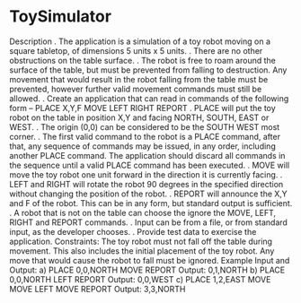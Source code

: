 # ToySimulator
Description . The application is a simulation of a toy robot moving on a square tabletop, of dimensions 5 units x 5 units. . There are no other obstructions on the table surface. . The robot is free to roam around the surface of the table, but must be prevented from falling to destruction. Any movement that would result in the robot falling from the table must be prevented, however further valid movement commands must still be allowed. . Create an application that can read in commands of the following form – PLACE X,Y,F MOVE LEFT RIGHT REPORT . PLACE will put the toy robot on the table in position X,Y and facing NORTH, SOUTH, EAST or WEST. . The origin (0,0) can be considered to be the SOUTH WEST most corner. . The first valid command to the robot is a PLACE command, after that, any sequence of commands may be issued, in any order, including another PLACE command. The application should discard all commands in the sequence until a valid PLACE command has been executed. . MOVE will move the toy robot one unit forward in the direction it is currently facing. . LEFT and RIGHT will rotate the robot 90 degrees in the specified direction without changing the position of the robot. . REPORT will announce the X,Y and F of the robot. This can be in any form, but standard output is sufficient. . A robot that is not on the table can choose the ignore the MOVE, LEFT, RIGHT and REPORT commands. . Input can be from a file, or from standard input, as the developer chooses. . Provide test data to exercise the application. Constraints: The toy robot must not fall off the table during movement. This also includes the initial placement of the toy robot. Any move that would cause the robot to fall must be ignored. Example Input and Output: a) PLACE 0,0,NORTH MOVE REPORT Output: 0,1,NORTH b) PLACE 0,0,NORTH LEFT REPORT Output: 0,0,WEST c) PLACE 1,2,EAST MOVE MOVE LEFT MOVE REPORT Output: 3,3,NORTH
